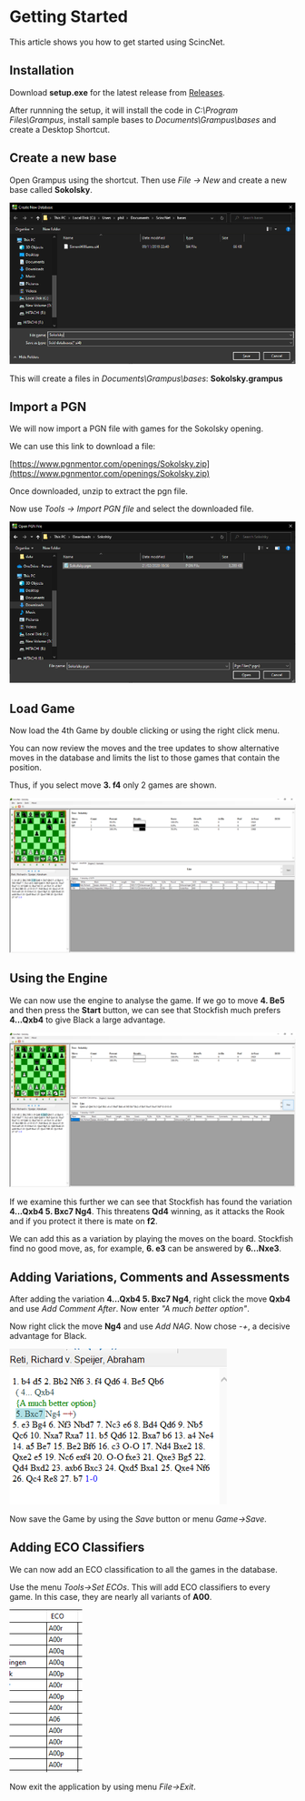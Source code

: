 # Getting Started

This article shows you how to get started using ScincNet.

## Installation

Download **setup.exe** for the latest release from [Releases](https://github.com/pbbwfc/Grampus/releases).

After runnning the setup, it will install the code in *C:\Program Files\Grampus*, install sample bases to *Documents\Grampus\bases* and create a Desktop Shortcut.

## Create a new base

Open Grampus using the shortcut. Then use *File -> New* and create a new base called **Sokolsky**.

![File New](images/st1.png)

This will create a files in *Documents\Grampus\bases*: **Sokolsky.grampus**

## Import a PGN

We will now import a PGN file with games for the Sokolsky opening.

We can use this link to download a file:

[https://www.pgnmentor.com/openings/Sokolsky.zip](https://www.pgnmentor.com/openings/Sokolsky.zip)

Once downloaded, unzip to extract the pgn file.

Now use *Tools -> Import PGN file* and select the downloaded file.

![Import Pgn](images/st2.png)

## Load Game

Now load the 4th Game by double clicking or using the right click menu.

You can now review the moves and the tree updates to show alternative moves in the database and limits the list to those games that contain the position.

Thus, if you select move **3. f4** only 2 games are shown.

![Filter](images/st3.png)

## Using the Engine

We can now use the engine to analyse the game. If we go to move **4. Be5** and then press the **Start** button, we can see that Stockfish much prefers **4...Qxb4** to give Black a large advantage. 

![Engine](images/st4.png)

If we examine this further we can see that Stockfish has found the variation **4...Qxb4 5. Bxc7 Ng4**. This threatens **Qd4** winning, as it attacks the Rook and if you protect it there is mate on **f2**.

We can add this as a variation by playing the moves on the board. Stockfish find no good move, as, for example, **6. e3** can be answered by **6...Nxe3**.

## Adding Variations, Comments and Assessments

After adding the variation **4...Qxb4 5. Bxc7 Ng4**, right click the move **Qxb4** and use *Add Comment After*. Now enter *"A much better option"*.

Now right click the move **Ng4** and use *Add NAG*. Now chose *-+*, a decisive advantage for Black.

![Comments](images/st5.png)

Now save the Game by using the *Save* button or menu *Game->Save*.

## Adding ECO Classifiers

We can now add an ECO classification to all the games in the database.

Use the menu *Tools->Set ECOs*. This will add ECO classifiers to every game. In this case, they are nearly all variants of **A00**.

![ECOs](images/st6.png)

Now exit the application by using menu *File->Exit*.